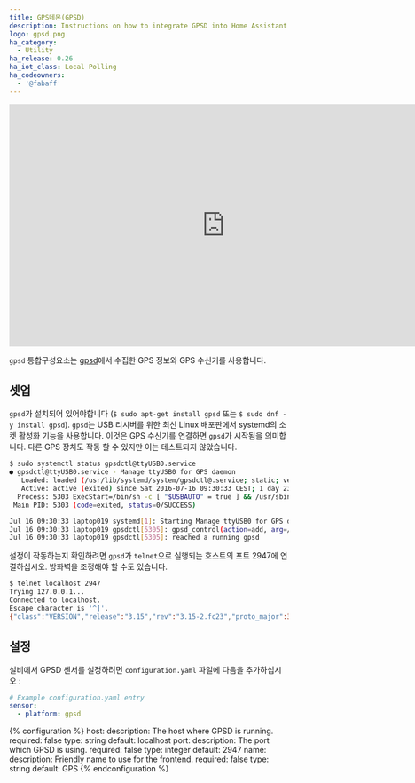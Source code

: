 ```yaml
---
title: GPS데몬(GPSD)
description: Instructions on how to integrate GPSD into Home Assistant.
logo: gpsd.png
ha_category:
  - Utility
ha_release: 0.26
ha_iot_class: Local Polling
ha_codeowners:
  - '@fabaff'
---
```


<div class='videoWrapper'>
<iframe width="776" height="437" src="https://www.youtube.com/embed/A1zmhxcUOxw" frameborder="0" allow="accelerometer; autoplay; encrypted-media; gyroscope; picture-in-picture" allowfullscreen></iframe>
</div>

`gpsd` 통합구성요소는 [gpsd](http://catb.org/gpsd/)에서 수집한 GPS 정보와 GPS 수신기를 사용합니다.

## 셋업

`gpsd`가 설치되어 있어야합니다 (`$ sudo apt-get install gpsd` 또는 `$ sudo dnf -y install gpsd`). `gpsd`는 USB 리시버를 위한 최신 Linux 배포판에서 systemd의 소켓 활성화 기능을 사용합니다. 이것은 GPS 수신기를 연결하면 `gpsd`가 시작됨을 의미합니다. 다른 GPS 장치도 작동 할 수 있지만 이는 테스트되지 않았습니다.

```bash
$ sudo systemctl status gpsdctl@ttyUSB0.service
● gpsdctl@ttyUSB0.service - Manage ttyUSB0 for GPS daemon
   Loaded: loaded (/usr/lib/systemd/system/gpsdctl@.service; static; vendor preset: disabled)
   Active: active (exited) since Sat 2016-07-16 09:30:33 CEST; 1 day 23h ago
  Process: 5303 ExecStart=/bin/sh -c [ "$USBAUTO" = true ] && /usr/sbin/gpsdctl add /dev/%I || : (code=exited, status=0/SUCCESS)
 Main PID: 5303 (code=exited, status=0/SUCCESS)

Jul 16 09:30:33 laptop019 systemd[1]: Starting Manage ttyUSB0 for GPS daemon...
Jul 16 09:30:33 laptop019 gpsdctl[5305]: gpsd_control(action=add, arg=/dev/ttyUSB0)
Jul 16 09:30:33 laptop019 gpsdctl[5305]: reached a running gpsd
```

설정이 작동하는지 확인하려면 `gpsd`가 `telnet`으로 실행되는 호스트의 포트 2947에 연결하십시오. 방화벽을 조정해야 할 수도 있습니다.

```bash
$ telnet localhost 2947
Trying 127.0.0.1...
Connected to localhost.
Escape character is '^]'.
{"class":"VERSION","release":"3.15","rev":"3.15-2.fc23","proto_major":3,"proto_minor":11}
```

## 설정

설비에서 GPSD 센서를 설정하려면 `configuration.yaml` 파일에 다음을 추가하십시오 :

```yaml
# Example configuration.yaml entry
sensor:
  - platform: gpsd
```

{% configuration %}
host:
  description: The host where GPSD is running.
  required: false
  type: string
  default: localhost
port:
  description: The port which GPSD is using.
  required: false
  type: integer
  default: 2947
name:
  description: Friendly name to use for the frontend.
  required: false
  type: string
  default: GPS
{% endconfiguration %}
